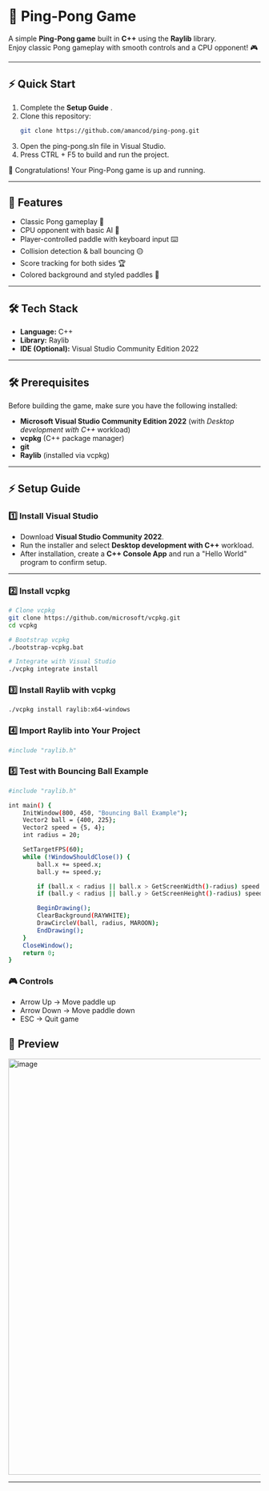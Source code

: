 # 🏓 Ping-Pong Game

A simple **Ping-Pong game** built in **C++** using the **Raylib** library.  
Enjoy classic Pong gameplay with smooth controls and a CPU opponent! 🎮  

---
## ⚡ Quick Start  

1. Complete the **Setup Guide** .
2. Clone this repository:  
   ```bash
   git clone https://github.com/amancod/ping-pong.git
   ```
3. Open the ping-pong.sln file in Visual Studio.
4. Press CTRL + F5 to build and run the project.

🎉 Congratulations! Your Ping-Pong game is up and running.

---

## 🚀 Features
- Classic Pong gameplay 🎾  
- CPU opponent with basic AI 🤖  
- Player-controlled paddle with keyboard input ⌨️  
- Collision detection & ball bouncing 🟡  
- Score tracking for both sides 🏆  
- Colored background and styled paddles 🎨  

---

## 🛠️ Tech Stack
- **Language:** C++  
- **Library:** Raylib  
- **IDE (Optional):** Visual Studio Community Edition 2022  

---

## 🛠️ Prerequisites
Before building the game, make sure you have the following installed:

- **Microsoft Visual Studio Community Edition 2022** (with *Desktop development with C++* workload)  
- **vcpkg** (C++ package manager)  
- **git**  
- **Raylib** (installed via vcpkg)  

---

## ⚡ Setup Guide

### 1️⃣ Install Visual Studio
- Download **Visual Studio Community 2022**.  
- Run the installer and select **Desktop development with C++** workload.  
- After installation, create a **C++ Console App** and run a "Hello World" program to confirm setup.  

---

### 2️⃣ Install vcpkg
```bash
# Clone vcpkg
git clone https://github.com/microsoft/vcpkg.git
cd vcpkg

# Bootstrap vcpkg
./bootstrap-vcpkg.bat

# Integrate with Visual Studio
./vcpkg integrate install
```
### 3️⃣ Install Raylib with vcpkg
```bash
./vcpkg install raylib:x64-windows
```

### 4️⃣ Import Raylib into Your Project
```bash
#include "raylib.h"
```

### 5️⃣ Test with Bouncing Ball Example
```bash
#include "raylib.h"

int main() {
    InitWindow(800, 450, "Bouncing Ball Example");
    Vector2 ball = {400, 225};
    Vector2 speed = {5, 4};
    int radius = 20;

    SetTargetFPS(60);
    while (!WindowShouldClose()) {
        ball.x += speed.x;
        ball.y += speed.y;

        if (ball.x < radius || ball.x > GetScreenWidth()-radius) speed.x *= -1;
        if (ball.y < radius || ball.y > GetScreenHeight()-radius) speed.y *= -1;

        BeginDrawing();
        ClearBackground(RAYWHITE);
        DrawCircleV(ball, radius, MAROON);
        EndDrawing();
    }
    CloseWindow();
    return 0;
}
```

### 🎮 Controls

- Arrow Up → Move paddle up
- Arrow Down → Move paddle down
- ESC → Quit game

## 📸 Preview

<img width="1279" height="832" alt="image" src="https://github.com/user-attachments/assets/0e8f38db-ea1e-4cf4-ab08-994fcd449860" />


---


